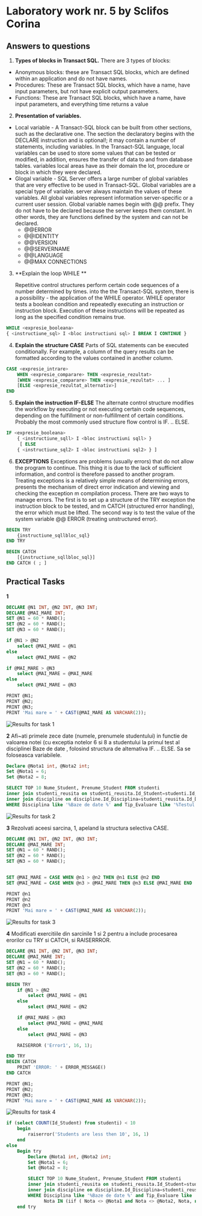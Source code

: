 # Laboratory work nr. 5 by Sclifos Corina

## Answers to questions
1. **Types of blocks in Transact SQL.**
	There are 3 types of blocks:
  * Anonymous blocks: these are Transact SQL blocks, which are defined within an application and do not have names.
  * Procedures: These are Transact SQL blocks, which have a name, have input parameters, but not
have explicit output parameters.
  * Functions: These are Transact SQL blocks, which have a name, have input parameters, and everything
time returns a value
2. **Presentation of variables.**
* Local variable - A Transact-SQL block can be built from other sections, such as the declarative one. The section
the declaratory begins with the DECLARE instruction and is optional!; it may contain a number of statements,
including variables.
In the Transact-SQL language, local variables can be used to store some values that can be
tested or modified, in addition, ensures the transfer of data to and from database tables. variables
local areas have as their domain the lot, procedure or block in which they were declared. 
* Glogal variable - SQL Server offers a large number of global variables that are very effective to be
used in Transact-SQL. Global variables are a special type of variable. server always maintain the values of these variables. All global variables represent information server-specific or a current user session.
Global variable names begin with @@ prefix. They do not have to be declared because
the server keeps them constant. In other words, they are functions defined by the system and can not be
declared.
	- @@ERROR
	- @@IDENTITY
	- @@VERSION
	- @@SERVERNAME
	- @@LANGUAGE
	- @@MAX CONNECTIONS

3. **Explain the loop WHILE **

   Repetitive control structures perform certain code sequences of a number determined by times. into the
the Transact-SQL system, there is a possibility - the application of the WHILE operator. WHILE operator tests
a boolean condition and repeatedly executing an instruction or instruction block. Execution of these
instructions will be repeated as long as the specified condition remains true.
```sql
WHILE <expresie_booleana>
{ <instructiune_sql> I <bloc instructiuni sql> I BREAK I CONTINUE }
```

4. **Explain the structure CASE**
   Parts of SQL statements can be executed conditionally. For example, a column of the query results
can be formatted according to the values contained in another column.
```sql
CASE <expresie_intrare>
	WHEN <expresie_comparare> THEN <expresie_rezultat>
	[WHEN <expresie_comparare> THEN <expresie_rezultat> ... ]
	[ELSE <expresie_rezultat_alternativ>]
END
```

5. **Explain the instruction IF-ELSE**
 The alternate control structure modifies the workflow by executing or not executing certain code sequences,
depending on the fulfillment or non-fulfillment of certain conditions. Probably the most commonly used structure
flow control is IF. .. ELSE.
```sql
IF <expresie_booleana>
	{ <instructiune_sqll> I <bloc instructiuni sqll> }
     [ ELSE
	{ <instructiune_sql2> I <bloc instructiuni sql2> } ]
```

6. **EXCEPTIONS** 
   Exceptions are problems (usually errors) that do not allow the program to continue. This thing
it is due to the lack of sufficient information, and control is therefore passed to another program.
Treating exceptions is a relatively simple means of determining errors, presents the mechanism of
direct error indication and viewing and checking the exception m compilation process.
  There are two ways to manage errors. The first is to set up a structure of the TRY exception
the instruction block to be tested, and m CATCH (structured error handling), the error
which must be lifted. The second way is to test the value of the system variable @@ ERROR (treating
unstructured error).
```sql
BEGIN TRY
	{instructiune_sqllbloc_sql}
END TRY

BEGIN CATCH
	[{instructiune_sqllbloc_sql}]
END CATCH ( ; ]
````

## Practical Tasks
**1**

```sql
DECLARE @N1 INT, @N2 INT, @N3 INT;
DECLARE @MAI_MARE INT;
SET @N1 = 60 * RAND();
SET @N2 = 60 * RAND();
SET @N3 = 60 * RAND();

if @N1 > @N2
	select @MAI_MARE = @N1
else
	select @MAI_MARE = @N2

if @MAI_MARE > @N3
	select @MAI_MARE = @MAI_MARE
else
	select @MAI_MARE = @N3

PRINT @N1;
PRINT @N2;
PRINT @N3;
PRINT 'Mai mare = ' + CAST(@MAI_MARE AS VARCHAR(2));
```
![Results for task 1](images/lab5_1.JPG)

**2**
Afi~ati primele zece date (numele, prenumele studentului) in functie de valoarea notei (cu exceptia
notelor 6 si 8 a studentului la primul test al disciplinei Baze de date , folosind structura de
altemativa IF. .. ELSE. Sa se foloseasca variabilele.
```sql
Declare @Nota1 int, @Nota2 int;
Set @Nota1 = 6;
Set @Nota2 = 8;

SELECT TOP 10 Nume_Student, Prenume_Student FROM studenti
inner join studenti_reusita on studenti_reusita.Id_Student=studenti.Id_Student
inner join discipline on discipline.Id_Disciplina=studenti_reusita.Id_Disciplina
WHERE Disciplina like '%Baze de date %' and Tip_Evaluare like '%Testul 1%' and Nota IN (iif ( Nota <> @Nota1 and Nota <> @Nota2, Nota, null ) )
```
![Results for task 2](images/lab5_2.JPG)

**3**
Rezolvati aceesi sarcina, 1, apeland la structura selectiva CASE.
```sql
DECLARE @N1 INT, @N2 INT, @N3 INT;
DECLARE @MAI_MARE INT;
SET @N1 = 60 * RAND();
SET @N2 = 60 * RAND();
SET @N3 = 60 * RAND();


SET @MAI_MARE = CASE WHEN @n1 > @n2 THEN @n1 ELSE @n2 END
SET @MAI_MARE = CASE WHEN @n3 > @MAI_MARE THEN @n3 ELSE @MAI_MARE END

PRINT @n1
PRINT @n2
PRINT @n3
PRINT 'Mai mare = ' + CAST(@MAI_MARE AS VARCHAR(2));
```
![Results for task 3](images/lab5_3.JPG)

**4**
Modificati exercitiile din sarcinile 1 si 2 pentru a include procesarea erorilor cu TRY si CATCH, si
RAISERRROR.
```sql
DECLARE @N1 INT, @N2 INT, @N3 INT;
DECLARE @MAI_MARE INT;
SET @N1 = 60 * RAND();
SET @N2 = 60 * RAND();
SET @N3 = 60 * RAND();

BEGIN TRY
	if @N1 > @N2
		select @MAI_MARE = @N1
	else
		select @MAI_MARE = @N2

	if @MAI_MARE > @N3
		select @MAI_MARE = @MAI_MARE
	else
		select @MAI_MARE = @N3

	RAISERROR ('Error1', 16, 1);

END TRY
BEGIN CATCH
    PRINT 'ERROR: ' + ERROR_MESSAGE()
END CATCH

PRINT @N1;
PRINT @N2;
PRINT @N3;
PRINT 'Mai mare = ' + CAST(@MAI_MARE AS VARCHAR(2));

```
![Results for task 4](images/lab5_4.1.JPG)


```sql
if (select COUNT(Id_Student) from studenti) < 10
	begin
		raiserror('Students are less then 10', 16, 1)
	end
else
	Begin try
		Declare @Nota1 int, @Nota2 int;
		Set @Nota1 = 6;
		Set @Nota2 = 8;

		SELECT TOP 10 Nume_Student, Prenume_Student FROM studenti
		inner join studenti_reusita on studenti_reusita.Id_Student=studenti.Id_Student
		inner join discipline on discipline.Id_Disciplina=studenti_reusita.Id_Disciplina
		WHERE Disciplina like '%Baze de date %' and Tip_Evaluare like '%Testul 1%' and 
		      Nota IN (iif ( Nota <> @Nota1 and Nota <> @Nota2, Nota, null ) )
	end try 


```
